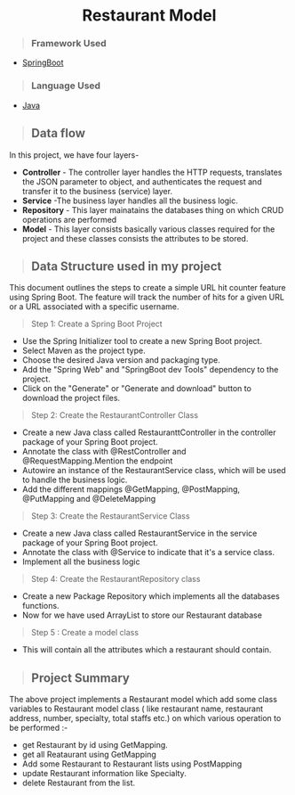 <h1 align="center"> Restaurant Model</h1>

>### Framework Used 
* [SpringBoot](javatpoint.com/spring-boot-tutorial)

>### Language Used
* [Java](https://www.java.com/en/download/help/whatis_java.html)
>## Data flow
In this project, we have four layers-
* **Controller** - The controller layer handles the HTTP requests, translates the JSON parameter to object, and authenticates the request and transfer it to the business (service) layer.
* **Service** -The business layer handles all the business logic.
* **Repository** - This layer mainatains the databases thing on which CRUD operations are performed
* **Model** - This layer consists basically various classes required for the project and these classes consists the attributes to be stored.

>## Data Structure used in my project
This document outlines the steps to create a simple URL hit counter feature using Spring Boot. The feature will track the number of hits for a given URL or a URL associated with a specific username.

>Step 1: Create a Spring Boot Project

* Use the Spring Initializer tool to create a new Spring Boot project.
* Select Maven as the project type.
* Choose the desired Java version and packaging type.
* Add the "Spring Web"
and "SpringBoot dev Tools" dependency to the project.
* Click on the "Generate" or "Generate and download" button to download the project files.

>Step 2: Create the RestaurantController Class

* Create a new Java class called RestauranttController in the controller package of your Spring Boot project.
* Annotate the class with @RestController and @RequestMapping.Mention the endpoint
* Autowire an instance of the RestaurantService class, which will be used to handle the business logic.
* Add the different mappings @GetMapping, @PostMapping, @PutMapping and @DeleteMapping 

>Step 3: Create the RestaurantService Class
* Create a new Java class called RestaurantService in the service package of your Spring Boot project.
* Annotate the class with @Service to indicate that it's a service class.
* Implement all the business logic 
>Step 4: Create the RestaurantRepository class
* Create a new Package Repository which implements all the databases functions.
* Now for we have used ArrayList to store our Restaurant database

>Step 5 : Create a model class 
* This will contain all the attributes which a restaurant should contain.

>## Project Summary
The above project implements a Restaurant model which add some class variables to Restaurant  model class ( like restaurant name, restaurant address, number, specialty, total staffs etc.) on which various operation to be performed :-
* get Restaurant by id using GetMapping.
* get all Reataurant using  GetMapping
* Add some Restaurant to Restaurant lists using PostMapping 
* update Restaurant information like Specialty. 
* delete Restaurant from the list.

